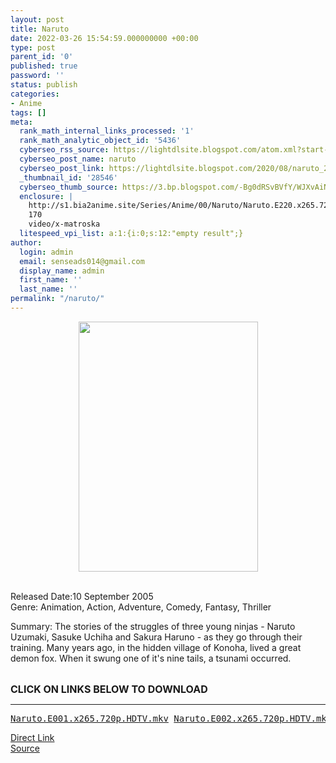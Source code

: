 ```yaml
---
layout: post
title: Naruto
date: 2022-03-26 15:54:59.000000000 +00:00
type: post
parent_id: '0'
published: true
password: ''
status: publish
categories:
- Anime
tags: []
meta:
  rank_math_internal_links_processed: '1'
  rank_math_analytic_object_id: '5436'
  cyberseo_rss_source: https://lightdlsite.blogspot.com/atom.xml?start-index=1
  cyberseo_post_name: naruto
  cyberseo_post_link: https://lightdlsite.blogspot.com/2020/08/naruto_27.html
  _thumbnail_id: '28546'
  cyberseo_thumb_source: https://3.bp.blogspot.com/-Bg0dRSvBVfY/WJXvAiNbKII/AAAAAAAAAY0/oF1v1OaaMNULA5AHF5r_3RH5kU_zvvYHwCLcB/s400/naruto--complete-series.62355.jpg
  enclosure: |
    http://s1.bia2anime.site/Series/Anime/00/Naruto/Naruto.E220.x265.720p.HDTV.bitdownload.ir.mkv
    170
    video/x-matroska
  litespeed_vpi_list: a:1:{i:0;s:12:"empty result";}
author:
  login: admin
  email: senseads014@gmail.com
  display_name: admin
  first_name: ''
  last_name: ''
permalink: "/naruto/"
---
```

<div class="separator" style="clear: both; text-align: center;">
<a href="https://3.bp.blogspot.com/-Bg0dRSvBVfY/WJXvAiNbKII/AAAAAAAAAY0/oF1v1OaaMNULA5AHF5r_3RH5kU_zvvYHwCLcB/s1600/naruto--complete-series.62355.jpg" style="margin-left: 1em; margin-right: 1em;"><img border="0" height="400" src="{{ site.baseurl }}/assets/2022/03/naruto--complete-series.62355.jpg" width="287" /></a></div>
<p>
<br />
Released Date:10 September 2005<br />
Genre: Animation, Action, Adventure, Comedy, Fantasy, Thriller</p>
<p>Summary: The stories of the struggles of three young ninjas - Naruto Uzumaki, Sasuke Uchiha and Sakura Haruno - as they go through their training. Many years ago, in the hidden village of Konoha, lived a great demon fox. When it swung one of it's nine tails, a tsunami occurred.&nbsp;</p>
<p>&nbsp;<br />
<span style="font-size: 16px;"><b>CLICK ON LINKS BELOW TO DOWNLOAD </b></span></p>
<hr />
<pre><a href="http://s1.bia2anime.site/Series/Anime/00/Naruto/Naruto.E001.x265.720p.HDTV.bitdownload.ir.mkv">Naruto.E001.x265.720p.HDTV.mkv</a> <a href="http://s1.bia2anime.site/Series/Anime/00/Naruto/Naruto.E002.x265.720p.HDTV.bitdownload.ir.mkv">Naruto.E002.x265.720p.HDTV.mkv</a> <a href="http://s1.bia2anime.site/Series/Anime/00/Naruto/Naruto.E003.x265.720p.HDTV.bitdownload.ir.mkv">Naruto.E003.x265.720p.HDTV.mkv</a> <a href="http://s1.bia2anime.site/Series/Anime/00/Naruto/Naruto.E004.x265.720p.HDTV.bitdownload.ir.mkv">Naruto.E004.x265.720p.HDTV.mkv</a> <a href="http://s1.bia2anime.site/Series/Anime/00/Naruto/Naruto.E005.x265.720p.HDTV.bitdownload.ir.mkv">Naruto.E005.x265.720p.HDTV.mkv</a> <a href="http://s1.bia2anime.site/Series/Anime/00/Naruto/Naruto.E006.x265.720p.HDTV.bitdownload.ir.mkv">Naruto.E006.x265.720p.HDTV.mkv</a> <a href="http://s1.bia2anime.site/Series/Anime/00/Naruto/Naruto.E007.x265.720p.HDTV.bitdownload.ir.mkv">Naruto.E007.x265.720p.HDTV.mkv</a> <a href="http://s1.bia2anime.site/Series/Anime/00/Naruto/Naruto.E008.x265.720p.HDTV.bitdownload.ir.mkv">Naruto.E008.x265.720p.HDTV.mkv</a> <a href="http://s1.bia2anime.site/Series/Anime/00/Naruto/Naruto.E009.x265.720p.HDTV.bitdownload.ir.mkv">Naruto.E009.x265.720p.HDTV.mkv</a> <a href="http://s1.bia2anime.site/Series/Anime/00/Naruto/Naruto.E010.x265.720p.HDTV.bitdownload.ir.mkv">Naruto.E010.x265.720p.HDTV.mkv</a> <a href="http://s1.bia2anime.site/Series/Anime/00/Naruto/Naruto.E011.x265.720p.HDTV.bitdownload.ir.mkv">Naruto.E011.x265.720p.HDTV.mkv</a> <a href="http://s1.bia2anime.site/Series/Anime/00/Naruto/Naruto.E012.x265.720p.HDTV.bitdownload.ir.mkv">Naruto.E012.x265.720p.HDTV.mkv</a> <a href="http://s1.bia2anime.site/Series/Anime/00/Naruto/Naruto.E013.x265.720p.HDTV.bitdownload.ir.mkv">Naruto.E013.x265.720p.HDTV.mkv</a> <a href="http://s1.bia2anime.site/Series/Anime/00/Naruto/Naruto.E014.x265.720p.HDTV.bitdownload.ir.mkv">Naruto.E014.x265.720p.HDTV.mkv</a> <a href="http://s1.bia2anime.site/Series/Anime/00/Naruto/Naruto.E015.x265.720p.HDTV.bitdownload.ir.mkv">Naruto.E015.x265.720p.HDTV.mkv</a> <a href="http://s1.bia2anime.site/Series/Anime/00/Naruto/Naruto.E016.x265.720p.HDTV.bitdownload.ir.mkv">Naruto.E016.x265.720p.HDTV.mkv</a> <a href="http://s1.bia2anime.site/Series/Anime/00/Naruto/Naruto.E017.x265.720p.HDTV.bitdownload.ir.mkv">Naruto.E017.x265.720p.HDTV.mkv</a> <a href="http://s1.bia2anime.site/Series/Anime/00/Naruto/Naruto.E018.x265.720p.HDTV.bitdownload.ir.mkv">Naruto.E018.x265.720p.HDTV.mkv</a> <a href="http://s1.bia2anime.site/Series/Anime/00/Naruto/Naruto.E019.x265.720p.HDTV.bitdownload.ir.mkv">Naruto.E019.x265.720p.HDTV.mkv</a> <a href="http://s1.bia2anime.site/Series/Anime/00/Naruto/Naruto.E020.x265.720p.HDTV.bitdownload.ir.mkv">Naruto.E020.x265.720p.HDTV.mkv</a> <a href="http://s1.bia2anime.site/Series/Anime/00/Naruto/Naruto.E021.x265.720p.HDTV.bitdownload.ir.mkv">Naruto.E021.x265.720p.HDTV.mkv</a> <a href="http://s1.bia2anime.site/Series/Anime/00/Naruto/Naruto.E022.x265.720p.HDTV.bitdownload.ir.mkv">Naruto.E022.x265.720p.HDTV.mkv</a> <a href="http://s1.bia2anime.site/Series/Anime/00/Naruto/Naruto.E023.x265.720p.HDTV.bitdownload.ir.mkv">Naruto.E023.x265.720p.HDTV.mkv</a> <a href="http://s1.bia2anime.site/Series/Anime/00/Naruto/Naruto.E024.x265.720p.HDTV.bitdownload.ir.mkv">Naruto.E024.x265.720p.HDTV.mkv</a> <a href="http://s1.bia2anime.site/Series/Anime/00/Naruto/Naruto.E025.x265.720p.HDTV.bitdownload.ir.mkv">Naruto.E025.x265.720p.HDTV.mkv</a> <a href="http://s1.bia2anime.site/Series/Anime/00/Naruto/Naruto.E026.x265.720p.HDTV.bitdownload.ir.mkv">Naruto.E026.x265.720p.HDTV.mkv</a> <a href="http://s1.bia2anime.site/Series/Anime/00/Naruto/Naruto.E027.x265.720p.HDTV.bitdownload.ir.mkv">Naruto.E027.x265.720p.HDTV.mkv</a> <a href="http://s1.bia2anime.site/Series/Anime/00/Naruto/Naruto.E028.x265.720p.HDTV.bitdownload.ir.mkv">Naruto.E028.x265.720p.HDTV.mkv</a> <a href="http://s1.bia2anime.site/Series/Anime/00/Naruto/Naruto.E029.x265.720p.HDTV.bitdownload.ir.mkv">Naruto.E029.x265.720p.HDTV.mkv</a> <a href="http://s1.bia2anime.site/Series/Anime/00/Naruto/Naruto.E030.x265.720p.HDTV.bitdownload.ir.mkv">Naruto.E030.x265.720p.HDTV.mkv</a> <a href="http://s1.bia2anime.site/Series/Anime/00/Naruto/Naruto.E031.x265.720p.HDTV.bitdownload.ir.mkv">Naruto.E031.x265.720p.HDTV.mkv</a> <a href="http://s1.bia2anime.site/Series/Anime/00/Naruto/Naruto.E032.x265.720p.HDTV.bitdownload.ir.mkv">Naruto.E032.x265.720p.HDTV.mkv</a> <a href="http://s1.bia2anime.site/Series/Anime/00/Naruto/Naruto.E033.x265.720p.HDTV.bitdownload.ir.mkv">Naruto.E033.x265.720p.HDTV.mkv</a> <a href="http://s1.bia2anime.site/Series/Anime/00/Naruto/Naruto.E034.x265.720p.HDTV.bitdownload.ir.mkv">Naruto.E034.x265.720p.HDTV.mkv</a> <a href="http://s1.bia2anime.site/Series/Anime/00/Naruto/Naruto.E035.x265.720p.HDTV.bitdownload.ir.mkv">Naruto.E035.x265.720p.HDTV.mkv</a> <a href="http://s1.bia2anime.site/Series/Anime/00/Naruto/Naruto.E036.x265.720p.HDTV.bitdownload.ir.mkv">Naruto.E036.x265.720p.HDTV.mkv</a> <a href="http://s1.bia2anime.site/Series/Anime/00/Naruto/Naruto.E037.x265.720p.HDTV.bitdownload.ir.mkv">Naruto.E037.x265.720p.HDTV.mkv</a> <a href="http://s1.bia2anime.site/Series/Anime/00/Naruto/Naruto.E038.x265.720p.HDTV.bitdownload.ir.mkv">Naruto.E038.x265.720p.HDTV.mkv</a> <a href="http://s1.bia2anime.site/Series/Anime/00/Naruto/Naruto.E039.x265.720p.HDTV.bitdownload.ir.mkv">Naruto.E039.x265.720p.HDTV.mkv</a> <a href="http://s1.bia2anime.site/Series/Anime/00/Naruto/Naruto.E040.x265.720p.HDTV.bitdownload.ir.mkv">Naruto.E040.x265.720p.HDTV.mkv</a> <a href="http://s1.bia2anime.site/Series/Anime/00/Naruto/Naruto.E041.x265.720p.HDTV.bitdownload.ir.mkv">Naruto.E041.x265.720p.HDTV.mkv</a> <a href="http://s1.bia2anime.site/Series/Anime/00/Naruto/Naruto.E042.x265.720p.HDTV.bitdownload.ir.mkv">Naruto.E042.x265.720p.HDTV.mkv</a> <a href="http://s1.bia2anime.site/Series/Anime/00/Naruto/Naruto.E043.x265.720p.HDTV.bitdownload.ir.mkv">Naruto.E043.x265.720p.HDTV.mkv</a> <a href="http://s1.bia2anime.site/Series/Anime/00/Naruto/Naruto.E044.x265.720p.HDTV.bitdownload.ir.mkv">Naruto.E044.x265.720p.HDTV.mkv</a> <a href="http://s1.bia2anime.site/Series/Anime/00/Naruto/Naruto.E045.x265.720p.HDTV.bitdownload.ir.mkv">Naruto.E045.x265.720p.HDTV.mkv</a> <a href="http://s1.bia2anime.site/Series/Anime/00/Naruto/Naruto.E046.x265.720p.HDTV.bitdownload.ir.mkv">Naruto.E046.x265.720p.HDTV.mkv</a> <a href="http://s1.bia2anime.site/Series/Anime/00/Naruto/Naruto.E047.x265.720p.HDTV.bitdownload.ir.mkv">Naruto.E047.x265.720p.HDTV.mkv</a> <a href="http://s1.bia2anime.site/Series/Anime/00/Naruto/Naruto.E048.x265.720p.HDTV.bitdownload.ir.mkv">Naruto.E048.x265.720p.HDTV.mkv</a> <a href="http://s1.bia2anime.site/Series/Anime/00/Naruto/Naruto.E049.x265.720p.HDTV.bitdownload.ir.mkv">Naruto.E049.x265.720p.HDTV.mkv</a> <a href="http://s1.bia2anime.site/Series/Anime/00/Naruto/Naruto.E050.x265.720p.HDTV.bitdownload.ir.mkv">Naruto.E050.x265.720p.HDTV.mkv</a> <a href="http://s1.bia2anime.site/Series/Anime/00/Naruto/Naruto.E051.x265.720p.HDTV.bitdownload.ir.mkv">Naruto.E051.x265.720p.HDTV.mkv</a> <a href="http://s1.bia2anime.site/Series/Anime/00/Naruto/Naruto.E052.x265.720p.HDTV.bitdownload.ir.mkv">Naruto.E052.x265.720p.HDTV.mkv</a> <a href="http://s1.bia2anime.site/Series/Anime/00/Naruto/Naruto.E053.x265.720p.HDTV.bitdownload.ir.mkv">Naruto.E053.x265.720p.HDTV.mkv</a> <a href="http://s1.bia2anime.site/Series/Anime/00/Naruto/Naruto.E054.x265.720p.HDTV.bitdownload.ir.mkv">Naruto.E054.x265.720p.HDTV.mkv</a> <a href="http://s1.bia2anime.site/Series/Anime/00/Naruto/Naruto.E055.x265.720p.HDTV.bitdownload.ir.mkv">Naruto.E055.x265.720p.HDTV.mkv</a> <a href="http://s1.bia2anime.site/Series/Anime/00/Naruto/Naruto.E056.x265.720p.HDTV.bitdownload.ir.mkv">Naruto.E056.x265.720p.HDTV.mkv</a> <a href="http://s1.bia2anime.site/Series/Anime/00/Naruto/Naruto.E057.x265.720p.HDTV.bitdownload.ir.mkv">Naruto.E057.x265.720p.HDTV.mkv</a> <a href="http://s1.bia2anime.site/Series/Anime/00/Naruto/Naruto.E058.x265.720p.HDTV.bitdownload.ir.mkv">Naruto.E058.x265.720p.HDTV.mkv</a> <a href="http://s1.bia2anime.site/Series/Anime/00/Naruto/Naruto.E059.x265.720p.HDTV.bitdownload.ir.mkv">Naruto.E059.x265.720p.HDTV.mkv</a> <a href="http://s1.bia2anime.site/Series/Anime/00/Naruto/Naruto.E060.x265.720p.HDTV.bitdownload.ir.mkv">Naruto.E060.x265.720p.HDTV.mkv</a> <a href="http://s1.bia2anime.site/Series/Anime/00/Naruto/Naruto.E061.x265.720p.HDTV.bitdownload.ir.mkv">Naruto.E061.x265.720p.HDTV.mkv</a> <a href="http://s1.bia2anime.site/Series/Anime/00/Naruto/Naruto.E062.x265.720p.HDTV.bitdownload.ir.mkv">Naruto.E062.x265.720p.HDTV.mkv</a> <a href="http://s1.bia2anime.site/Series/Anime/00/Naruto/Naruto.E063.x265.720p.HDTV.bitdownload.ir.mkv">Naruto.E063.x265.720p.HDTV.mkv</a> <a href="http://s1.bia2anime.site/Series/Anime/00/Naruto/Naruto.E064.x265.720p.HDTV.bitdownload.ir.mkv">Naruto.E064.x265.720p.HDTV.mkv</a> <a href="http://s1.bia2anime.site/Series/Anime/00/Naruto/Naruto.E065.x265.720p.HDTV.bitdownload.ir.mkv">Naruto.E065.x265.720p.HDTV.mkv</a> <a href="http://s1.bia2anime.site/Series/Anime/00/Naruto/Naruto.E066.x265.720p.HDTV.bitdownload.ir.mkv">Naruto.E066.x265.720p.HDTV.mkv</a> <a href="http://s1.bia2anime.site/Series/Anime/00/Naruto/Naruto.E067.x265.720p.HDTV.bitdownload.ir.mkv">Naruto.E067.x265.720p.HDTV.mkv</a> <a href="http://s1.bia2anime.site/Series/Anime/00/Naruto/Naruto.E068.x265.720p.HDTV.bitdownload.ir.mkv">Naruto.E068.x265.720p.HDTV.mkv</a> <a href="http://s1.bia2anime.site/Series/Anime/00/Naruto/Naruto.E069.x265.720p.HDTV.bitdownload.ir.mkv">Naruto.E069.x265.720p.HDTV.mkv</a> <a href="http://s1.bia2anime.site/Series/Anime/00/Naruto/Naruto.E070.x265.720p.HDTV.bitdownload.ir.mkv">Naruto.E070.x265.720p.HDTV.mkv</a> <a href="http://s1.bia2anime.site/Series/Anime/00/Naruto/Naruto.E071.x265.720p.HDTV.bitdownload.ir.mkv">Naruto.E071.x265.720p.HDTV.mkv</a> <a href="http://s1.bia2anime.site/Series/Anime/00/Naruto/Naruto.E072.x265.720p.HDTV.bitdownload.ir.mkv">Naruto.E072.x265.720p.HDTV.mkv</a> <a href="http://s1.bia2anime.site/Series/Anime/00/Naruto/Naruto.E073.x265.720p.HDTV.bitdownload.ir.mkv">Naruto.E073.x265.720p.HDTV.mkv</a> <a href="http://s1.bia2anime.site/Series/Anime/00/Naruto/Naruto.E074.x265.720p.HDTV.bitdownload.ir.mkv">Naruto.E074.x265.720p.HDTV.mkv</a> <a href="http://s1.bia2anime.site/Series/Anime/00/Naruto/Naruto.E075.x265.720p.HDTV.bitdownload.ir.mkv">Naruto.E075.x265.720p.HDTV.mkv</a> <a href="http://s1.bia2anime.site/Series/Anime/00/Naruto/Naruto.E076.x265.720p.HDTV.bitdownload.ir.mkv">Naruto.E076.x265.720p.HDTV.mkv</a> <a href="http://s1.bia2anime.site/Series/Anime/00/Naruto/Naruto.E077.x265.720p.HDTV.bitdownload.ir.mkv">Naruto.E077.x265.720p.HDTV.mkv</a> <a href="http://s1.bia2anime.site/Series/Anime/00/Naruto/Naruto.E078.x265.720p.HDTV.bitdownload.ir.mkv">Naruto.E078.x265.720p.HDTV.mkv</a> <a href="http://s1.bia2anime.site/Series/Anime/00/Naruto/Naruto.E079.x265.720p.HDTV.bitdownload.ir.mkv">Naruto.E079.x265.720p.HDTV.mkv</a> <a href="http://s1.bia2anime.site/Series/Anime/00/Naruto/Naruto.E080.x265.720p.HDTV.bitdownload.ir.mkv">Naruto.E080.x265.720p.HDTV.mkv</a> <a href="http://s1.bia2anime.site/Series/Anime/00/Naruto/Naruto.E081.x265.720p.HDTV.bitdownload.ir.mkv">Naruto.E081.x265.720p.HDTV.mkv</a> <a href="http://s1.bia2anime.site/Series/Anime/00/Naruto/Naruto.E082.x265.720p.HDTV.bitdownload.ir.mkv">Naruto.E082.x265.720p.HDTV.mkv</a> <a href="http://s1.bia2anime.site/Series/Anime/00/Naruto/Naruto.E083.x265.720p.HDTV.bitdownload.ir.mkv">Naruto.E083.x265.720p.HDTV.mkv</a> <a href="http://s1.bia2anime.site/Series/Anime/00/Naruto/Naruto.E084.x265.720p.HDTV.bitdownload.ir.mkv">Naruto.E084.x265.720p.HDTV.mkv</a> <a href="http://s1.bia2anime.site/Series/Anime/00/Naruto/Naruto.E085.x265.720p.HDTV.bitdownload.ir.mkv">Naruto.E085.x265.720p.HDTV.mkv</a> <a href="http://s1.bia2anime.site/Series/Anime/00/Naruto/Naruto.E086.x265.720p.HDTV.bitdownload.ir.mkv">Naruto.E086.x265.720p.HDTV.mkv</a> <a href="http://s1.bia2anime.site/Series/Anime/00/Naruto/Naruto.E087.x265.720p.HDTV.bitdownload.ir.mkv">Naruto.E087.x265.720p.HDTV.mkv</a> <a href="http://s1.bia2anime.site/Series/Anime/00/Naruto/Naruto.E088.x265.720p.HDTV.bitdownload.ir.mkv">Naruto.E088.x265.720p.HDTV.mkv</a> <a href="http://s1.bia2anime.site/Series/Anime/00/Naruto/Naruto.E089.x265.720p.HDTV.bitdownload.ir.mkv">Naruto.E089.x265.720p.HDTV.mkv</a> <a href="http://s1.bia2anime.site/Series/Anime/00/Naruto/Naruto.E090.x265.720p.HDTV.bitdownload.ir.mkv">Naruto.E090.x265.720p.HDTV.mkv</a> <a href="http://s1.bia2anime.site/Series/Anime/00/Naruto/Naruto.E091.x265.720p.HDTV.bitdownload.ir.mkv">Naruto.E091.x265.720p.HDTV.mkv</a> <a href="http://s1.bia2anime.site/Series/Anime/00/Naruto/Naruto.E092.x265.720p.HDTV.bitdownload.ir.mkv">Naruto.E092.x265.720p.HDTV.mkv</a> <a href="http://s1.bia2anime.site/Series/Anime/00/Naruto/Naruto.E093.x265.720p.HDTV.bitdownload.ir.mkv">Naruto.E093.x265.720p.HDTV.mkv</a> <a href="http://s1.bia2anime.site/Series/Anime/00/Naruto/Naruto.E094.x265.720p.HDTV.bitdownload.ir.mkv">Naruto.E094.x265.720p.HDTV.mkv</a> <a href="http://s1.bia2anime.site/Series/Anime/00/Naruto/Naruto.E095.x265.720p.HDTV.bitdownload.ir.mkv">Naruto.E095.x265.720p.HDTV.mkv</a> <a href="http://s1.bia2anime.site/Series/Anime/00/Naruto/Naruto.E096.x265.720p.HDTV.bitdownload.ir.mkv">Naruto.E096.x265.720p.HDTV.mkv</a> <a href="http://s1.bia2anime.site/Series/Anime/00/Naruto/Naruto.E097.x265.720p.HDTV.bitdownload.ir.mkv">Naruto.E097.x265.720p.HDTV.mkv</a> <a href="http://s1.bia2anime.site/Series/Anime/00/Naruto/Naruto.E098.x265.720p.HDTV.bitdownload.ir.mkv">Naruto.E098.x265.720p.HDTV.mkv</a> <a href="http://s1.bia2anime.site/Series/Anime/00/Naruto/Naruto.E099.x265.720p.HDTV.bitdownload.ir.mkv">Naruto.E099.x265.720p.HDTV.mkv</a> <a href="http://s1.bia2anime.site/Series/Anime/00/Naruto/Naruto.E100.x265.720p.HDTV.bitdownload.ir.mkv">Naruto.E100.x265.720p.HDTV.mkv</a> <a href="http://s1.bia2anime.site/Series/Anime/00/Naruto/Naruto.E101.x265.720p.HDTV.bitdownload.ir.mkv">Naruto.E101.x265.720p.HDTV.mkv</a> <a href="http://s1.bia2anime.site/Series/Anime/00/Naruto/Naruto.E102.x265.720p.HDTV.bitdownload.ir.mkv">Naruto.E102.x265.720p.HDTV.mkv</a> <a href="http://s1.bia2anime.site/Series/Anime/00/Naruto/Naruto.E103.x265.720p.HDTV.bitdownload.ir.mkv">Naruto.E103.x265.720p.HDTV.mkv</a> <a href="http://s1.bia2anime.site/Series/Anime/00/Naruto/Naruto.E104.x265.720p.HDTV.bitdownload.ir.mkv">Naruto.E104.x265.720p.HDTV.mkv</a> <a href="http://s1.bia2anime.site/Series/Anime/00/Naruto/Naruto.E105.x265.720p.HDTV.bitdownload.ir.mkv">Naruto.E105.x265.720p.HDTV.mkv</a> <a href="http://s1.bia2anime.site/Series/Anime/00/Naruto/Naruto.E106.x265.720p.HDTV.bitdownload.ir.mkv">Naruto.E106.x265.720p.HDTV.mkv</a> <a href="http://s1.bia2anime.site/Series/Anime/00/Naruto/Naruto.E107.x265.720p.HDTV.bitdownload.ir.mkv">Naruto.E107.x265.720p.HDTV.mkv</a> <a href="http://s1.bia2anime.site/Series/Anime/00/Naruto/Naruto.E108.x265.720p.HDTV.bitdownload.ir.mkv">Naruto.E108.x265.720p.HDTV.mkv</a> <a href="http://s1.bia2anime.site/Series/Anime/00/Naruto/Naruto.E109.x265.720p.HDTV.bitdownload.ir.mkv">Naruto.E109.x265.720p.HDTV.mkv</a> <a href="http://s1.bia2anime.site/Series/Anime/00/Naruto/Naruto.E110.x265.720p.HDTV.bitdownload.ir.mkv">Naruto.E110.x265.720p.HDTV.mkv</a> <a href="http://s1.bia2anime.site/Series/Anime/00/Naruto/Naruto.E111.x265.720p.HDTV.bitdownload.ir.mkv">Naruto.E111.x265.720p.HDTV.mkv</a> <a href="http://s1.bia2anime.site/Series/Anime/00/Naruto/Naruto.E112.x265.720p.HDTV.bitdownload.ir.mkv">Naruto.E112.x265.720p.HDTV.mkv</a> <a href="http://s1.bia2anime.site/Series/Anime/00/Naruto/Naruto.E113.x265.720p.HDTV.bitdownload.ir.mkv">Naruto.E113.x265.720p.HDTV.mkv</a> <a href="http://s1.bia2anime.site/Series/Anime/00/Naruto/Naruto.E114.x265.720p.HDTV.bitdownload.ir.mkv">Naruto.E114.x265.720p.HDTV.mkv</a> <a href="http://s1.bia2anime.site/Series/Anime/00/Naruto/Naruto.E115.x265.720p.HDTV.bitdownload.ir.mkv">Naruto.E115.x265.720p.HDTV.mkv</a> <a href="http://s1.bia2anime.site/Series/Anime/00/Naruto/Naruto.E116.x265.720p.HDTV.bitdownload.ir.mkv">Naruto.E116.x265.720p.HDTV.mkv</a> <a href="http://s1.bia2anime.site/Series/Anime/00/Naruto/Naruto.E117.x265.720p.HDTV.bitdownload.ir.mkv">Naruto.E117.x265.720p.HDTV.mkv</a> <a href="http://s1.bia2anime.site/Series/Anime/00/Naruto/Naruto.E118.x265.720p.HDTV.bitdownload.ir.mkv">Naruto.E118.x265.720p.HDTV.mkv</a> <a href="http://s1.bia2anime.site/Series/Anime/00/Naruto/Naruto.E119.x265.720p.HDTV.bitdownload.ir.mkv">Naruto.E119.x265.720p.HDTV.mkv</a> <a href="http://s1.bia2anime.site/Series/Anime/00/Naruto/Naruto.E120.x265.720p.HDTV.bitdownload.ir.mkv">Naruto.E120.x265.720p.HDTV.mkv</a> <a href="http://s1.bia2anime.site/Series/Anime/00/Naruto/Naruto.E121.x265.720p.HDTV.bitdownload.ir.mkv">Naruto.E121.x265.720p.HDTV.mkv</a> <a href="http://s1.bia2anime.site/Series/Anime/00/Naruto/Naruto.E122.x265.720p.HDTV.bitdownload.ir.mkv">Naruto.E122.x265.720p.HDTV.mkv</a> <a href="http://s1.bia2anime.site/Series/Anime/00/Naruto/Naruto.E123.x265.720p.HDTV.bitdownload.ir.mkv">Naruto.E123.x265.720p.HDTV.mkv</a> <a href="http://s1.bia2anime.site/Series/Anime/00/Naruto/Naruto.E124.x265.720p.HDTV.bitdownload.ir.mkv">Naruto.E124.x265.720p.HDTV.mkv</a> <a href="http://s1.bia2anime.site/Series/Anime/00/Naruto/Naruto.E125.x265.720p.HDTV.bitdownload.ir.mkv">Naruto.E125.x265.720p.HDTV.mkv</a> <a href="http://s1.bia2anime.site/Series/Anime/00/Naruto/Naruto.E126.x265.720p.HDTV.bitdownload.ir.mkv">Naruto.E126.x265.720p.HDTV.mkv</a> <a href="http://s1.bia2anime.site/Series/Anime/00/Naruto/Naruto.E127.x265.720p.HDTV.bitdownload.ir.mkv">Naruto.E127.x265.720p.HDTV.mkv</a> <a href="http://s1.bia2anime.site/Series/Anime/00/Naruto/Naruto.E128.x265.720p.HDTV.bitdownload.ir.mkv">Naruto.E128.x265.720p.HDTV.mkv</a> <a href="http://s1.bia2anime.site/Series/Anime/00/Naruto/Naruto.E129.x265.720p.HDTV.bitdownload.ir.mkv">Naruto.E129.x265.720p.HDTV.mkv</a> <a href="http://s1.bia2anime.site/Series/Anime/00/Naruto/Naruto.E130.x265.720p.HDTV.bitdownload.ir.mkv">Naruto.E130.x265.720p.HDTV.mkv</a> <a href="http://s1.bia2anime.site/Series/Anime/00/Naruto/Naruto.E131.x265.720p.HDTV.bitdownload.ir.mkv">Naruto.E131.x265.720p.HDTV.mkv</a> <a href="http://s1.bia2anime.site/Series/Anime/00/Naruto/Naruto.E132.x265.720p.HDTV.bitdownload.ir.mkv">Naruto.E132.x265.720p.HDTV.mkv</a> <a href="http://s1.bia2anime.site/Series/Anime/00/Naruto/Naruto.E133.x265.720p.HDTV.bitdownload.ir.mkv">Naruto.E133.x265.720p.HDTV.mkv</a> <a href="http://s1.bia2anime.site/Series/Anime/00/Naruto/Naruto.E134.x265.720p.HDTV.bitdownload.ir.mkv">Naruto.E134.x265.720p.HDTV.mkv</a> <a href="http://s1.bia2anime.site/Series/Anime/00/Naruto/Naruto.E135.x265.720p.HDTV.bitdownload.ir.mkv">Naruto.E135.x265.720p.HDTV.mkv</a> <a href="http://s1.bia2anime.site/Series/Anime/00/Naruto/Naruto.E136.x265.720p.HDTV.bitdownload.ir.mkv">Naruto.E136.x265.720p.HDTV.mkv</a> <a href="http://s1.bia2anime.site/Series/Anime/00/Naruto/Naruto.E137.x265.720p.HDTV.bitdownload.ir.mkv">Naruto.E137.x265.720p.HDTV.mkv</a> <a href="http://s1.bia2anime.site/Series/Anime/00/Naruto/Naruto.E138.x265.720p.HDTV.bitdownload.ir.mkv">Naruto.E138.x265.720p.HDTV.mkv</a> <a href="http://s1.bia2anime.site/Series/Anime/00/Naruto/Naruto.E139.x265.720p.HDTV.bitdownload.ir.mkv">Naruto.E139.x265.720p.HDTV.mkv</a> <a href="http://s1.bia2anime.site/Series/Anime/00/Naruto/Naruto.E140.x265.720p.HDTV.bitdownload.ir.mkv">Naruto.E140.x265.720p.HDTV.mkv</a> <a href="http://s1.bia2anime.site/Series/Anime/00/Naruto/Naruto.E141.x265.720p.HDTV.bitdownload.ir.mkv">Naruto.E141.x265.720p.HDTV.mkv</a> <a href="http://s1.bia2anime.site/Series/Anime/00/Naruto/Naruto.E142.x265.720p.HDTV.bitdownload.ir.mkv">Naruto.E142.x265.720p.HDTV.mkv</a> <a href="http://s1.bia2anime.site/Series/Anime/00/Naruto/Naruto.E143.x265.720p.HDTV.bitdownload.ir.mkv">Naruto.E143.x265.720p.HDTV.mkv</a> <a href="http://s1.bia2anime.site/Series/Anime/00/Naruto/Naruto.E144.x265.720p.HDTV.bitdownload.ir.mkv">Naruto.E144.x265.720p.HDTV.mkv</a> <a href="http://s1.bia2anime.site/Series/Anime/00/Naruto/Naruto.E145.x265.720p.HDTV.bitdownload.ir.mkv">Naruto.E145.x265.720p.HDTV.mkv</a> <a href="http://s1.bia2anime.site/Series/Anime/00/Naruto/Naruto.E146.x265.720p.HDTV.bitdownload.ir.mkv">Naruto.E146.x265.720p.HDTV.mkv</a> <a href="http://s1.bia2anime.site/Series/Anime/00/Naruto/Naruto.E147.x265.720p.HDTV.bitdownload.ir.mkv">Naruto.E147.x265.720p.HDTV.mkv</a> <a href="http://s1.bia2anime.site/Series/Anime/00/Naruto/Naruto.E148.x265.720p.HDTV.bitdownload.ir.mkv">Naruto.E148.x265.720p.HDTV.mkv</a> <a href="http://s1.bia2anime.site/Series/Anime/00/Naruto/Naruto.E149.x265.720p.HDTV.bitdownload.ir.mkv">Naruto.E149.x265.720p.HDTV.mkv</a> <a href="http://s1.bia2anime.site/Series/Anime/00/Naruto/Naruto.E150.x265.720p.HDTV.bitdownload.ir.mkv">Naruto.E150.x265.720p.HDTV.mkv</a> <a href="http://s1.bia2anime.site/Series/Anime/00/Naruto/Naruto.E151.x265.720p.HDTV.bitdownload.ir.mkv">Naruto.E151.x265.720p.HDTV.mkv</a> <a href="http://s1.bia2anime.site/Series/Anime/00/Naruto/Naruto.E152.x265.720p.HDTV.bitdownload.ir.mkv">Naruto.E152.x265.720p.HDTV.mkv</a> <a href="http://s1.bia2anime.site/Series/Anime/00/Naruto/Naruto.E153.x265.720p.HDTV.bitdownload.ir.mkv">Naruto.E153.x265.720p.HDTV.mkv</a> <a href="http://s1.bia2anime.site/Series/Anime/00/Naruto/Naruto.E154.x265.720p.HDTV.bitdownload.ir.mkv">Naruto.E154.x265.720p.HDTV.mkv</a> <a href="http://s1.bia2anime.site/Series/Anime/00/Naruto/Naruto.E155.x265.720p.HDTV.bitdownload.ir.mkv">Naruto.E155.x265.720p.HDTV.mkv</a> <a href="http://s1.bia2anime.site/Series/Anime/00/Naruto/Naruto.E156.x265.720p.HDTV.bitdownload.ir.mkv">Naruto.E156.x265.720p.HDTV.mkv</a> <a href="http://s1.bia2anime.site/Series/Anime/00/Naruto/Naruto.E157.x265.720p.HDTV.bitdownload.ir.mkv">Naruto.E157.x265.720p.HDTV.mkv</a> <a href="http://s1.bia2anime.site/Series/Anime/00/Naruto/Naruto.E158.x265.720p.HDTV.bitdownload.ir.mkv">Naruto.E158.x265.720p.HDTV.mkv</a> <a href="http://s1.bia2anime.site/Series/Anime/00/Naruto/Naruto.E159.x265.720p.HDTV.bitdownload.ir.mkv">Naruto.E159.x265.720p.HDTV.mkv</a> <a href="http://s1.bia2anime.site/Series/Anime/00/Naruto/Naruto.E160.x265.720p.HDTV.bitdownload.ir.mkv">Naruto.E160.x265.720p.HDTV.mkv</a> <a href="http://s1.bia2anime.site/Series/Anime/00/Naruto/Naruto.E161.x265.720p.HDTV.bitdownload.ir.mkv">Naruto.E161.x265.720p.HDTV.mkv</a> <a href="http://s1.bia2anime.site/Series/Anime/00/Naruto/Naruto.E162.x265.720p.HDTV.bitdownload.ir.mkv">Naruto.E162.x265.720p.HDTV.mkv</a> <a href="http://s1.bia2anime.site/Series/Anime/00/Naruto/Naruto.E163.x265.720p.HDTV.bitdownload.ir.mkv">Naruto.E163.x265.720p.HDTV.mkv</a> <a href="http://s1.bia2anime.site/Series/Anime/00/Naruto/Naruto.E164.x265.720p.HDTV.bitdownload.ir.mkv">Naruto.E164.x265.720p.HDTV.mkv</a> <a href="http://s1.bia2anime.site/Series/Anime/00/Naruto/Naruto.E165.x265.720p.HDTV.bitdownload.ir.mkv">Naruto.E165.x265.720p.HDTV.mkv</a> <a href="http://s1.bia2anime.site/Series/Anime/00/Naruto/Naruto.E166.x265.720p.HDTV.bitdownload.ir.mkv">Naruto.E166.x265.720p.HDTV.mkv</a> <a href="http://s1.bia2anime.site/Series/Anime/00/Naruto/Naruto.E167.x265.720p.HDTV.bitdownload.ir.mkv">Naruto.E167.x265.720p.HDTV.mkv</a> <a href="http://s1.bia2anime.site/Series/Anime/00/Naruto/Naruto.E168.x265.720p.HDTV.bitdownload.ir.mkv">Naruto.E168.x265.720p.HDTV.mkv</a> <a href="http://s1.bia2anime.site/Series/Anime/00/Naruto/Naruto.E169.x265.720p.HDTV.bitdownload.ir.mkv">Naruto.E169.x265.720p.HDTV.mkv</a> <a href="http://s1.bia2anime.site/Series/Anime/00/Naruto/Naruto.E170.x265.720p.HDTV.bitdownload.ir.mkv">Naruto.E170.x265.720p.HDTV.mkv</a> <a href="http://s1.bia2anime.site/Series/Anime/00/Naruto/Naruto.E171.x265.720p.HDTV.bitdownload.ir.mkv">Naruto.E171.x265.720p.HDTV.mkv</a> <a href="http://s1.bia2anime.site/Series/Anime/00/Naruto/Naruto.E172.x265.720p.HDTV.bitdownload.ir.mkv">Naruto.E172.x265.720p.HDTV.mkv</a> <a href="http://s1.bia2anime.site/Series/Anime/00/Naruto/Naruto.E173.x265.720p.HDTV.bitdownload.ir.mkv">Naruto.E173.x265.720p.HDTV.mkv</a> <a href="http://s1.bia2anime.site/Series/Anime/00/Naruto/Naruto.E174.x265.720p.HDTV.bitdownload.ir.mkv">Naruto.E174.x265.720p.HDTV.mkv</a> <a href="http://s1.bia2anime.site/Series/Anime/00/Naruto/Naruto.E175.x265.720p.HDTV.bitdownload.ir.mkv">Naruto.E175.x265.720p.HDTV.mkv</a> <a href="http://s1.bia2anime.site/Series/Anime/00/Naruto/Naruto.E176.x265.720p.HDTV.bitdownload.ir.mkv">Naruto.E176.x265.720p.HDTV.mkv</a> <a href="http://s1.bia2anime.site/Series/Anime/00/Naruto/Naruto.E177.x265.720p.HDTV.bitdownload.ir.mkv">Naruto.E177.x265.720p.HDTV.mkv</a> <a href="http://s1.bia2anime.site/Series/Anime/00/Naruto/Naruto.E178.x265.720p.HDTV.bitdownload.ir.mkv">Naruto.E178.x265.720p.HDTV.mkv</a> <a href="http://s1.bia2anime.site/Series/Anime/00/Naruto/Naruto.E179.x265.720p.HDTV.bitdownload.ir.mkv">Naruto.E179.x265.720p.HDTV.mkv</a> <a href="http://s1.bia2anime.site/Series/Anime/00/Naruto/Naruto.E180.x265.720p.HDTV.bitdownload.ir.mkv">Naruto.E180.x265.720p.HDTV.mkv</a> <a href="http://s1.bia2anime.site/Series/Anime/00/Naruto/Naruto.E181.x265.720p.HDTV.bitdownload.ir.mkv">Naruto.E181.x265.720p.HDTV.mkv</a> <a href="http://s1.bia2anime.site/Series/Anime/00/Naruto/Naruto.E182.x265.720p.HDTV.bitdownload.ir.mkv">Naruto.E182.x265.720p.HDTV.mkv</a> <a href="http://s1.bia2anime.site/Series/Anime/00/Naruto/Naruto.E183.x265.720p.HDTV.bitdownload.ir.mkv">Naruto.E183.x265.720p.HDTV.mkv</a> <a href="http://s1.bia2anime.site/Series/Anime/00/Naruto/Naruto.E184.x265.720p.HDTV.bitdownload.ir.mkv">Naruto.E184.x265.720p.HDTV.mkv</a> <a href="http://s1.bia2anime.site/Series/Anime/00/Naruto/Naruto.E185.x265.720p.HDTV.bitdownload.ir.mkv">Naruto.E185.x265.720p.HDTV.mkv</a> <a href="http://s1.bia2anime.site/Series/Anime/00/Naruto/Naruto.E186.x265.720p.HDTV.bitdownload.ir.mkv">Naruto.E186.x265.720p.HDTV.mkv</a> <a href="http://s1.bia2anime.site/Series/Anime/00/Naruto/Naruto.E187.x265.720p.HDTV.bitdownload.ir.mkv">Naruto.E187.x265.720p.HDTV.mkv</a> <a href="http://s1.bia2anime.site/Series/Anime/00/Naruto/Naruto.E188.x265.720p.HDTV.bitdownload.ir.mkv">Naruto.E188.x265.720p.HDTV.mkv</a> <a href="http://s1.bia2anime.site/Series/Anime/00/Naruto/Naruto.E189.x265.720p.HDTV.bitdownload.ir.mkv">Naruto.E189.x265.720p.HDTV.mkv</a> <a href="http://s1.bia2anime.site/Series/Anime/00/Naruto/Naruto.E190.x265.720p.HDTV.bitdownload.ir.mkv">Naruto.E190.x265.720p.HDTV.mkv</a> <a href="http://s1.bia2anime.site/Series/Anime/00/Naruto/Naruto.E191.x265.720p.HDTV.bitdownload.ir.mkv">Naruto.E191.x265.720p.HDTV.mkv</a> <a href="http://s1.bia2anime.site/Series/Anime/00/Naruto/Naruto.E192.x265.720p.HDTV.bitdownload.ir.mkv">Naruto.E192.x265.720p.HDTV.mkv</a> <a href="http://s1.bia2anime.site/Series/Anime/00/Naruto/Naruto.E193.x265.720p.HDTV.bitdownload.ir.mkv">Naruto.E193.x265.720p.HDTV.mkv</a> <a href="http://s1.bia2anime.site/Series/Anime/00/Naruto/Naruto.E194.x265.720p.HDTV.bitdownload.ir.mkv">Naruto.E194.x265.720p.HDTV.mkv</a> <a href="http://s1.bia2anime.site/Series/Anime/00/Naruto/Naruto.E195.x265.720p.HDTV.bitdownload.ir.mkv">Naruto.E195.x265.720p.HDTV.mkv</a> <a href="http://s1.bia2anime.site/Series/Anime/00/Naruto/Naruto.E196.x265.720p.HDTV.bitdownload.ir.mkv">Naruto.E196.x265.720p.HDTV.mkv</a> <a href="http://s1.bia2anime.site/Series/Anime/00/Naruto/Naruto.E197.x265.720p.HDTV.bitdownload.ir.mkv">Naruto.E197.x265.720p.HDTV.mkv</a> <a href="http://s1.bia2anime.site/Series/Anime/00/Naruto/Naruto.E198.x265.720p.HDTV.bitdownload.ir.mkv">Naruto.E198.x265.720p.HDTV.mkv</a> <a href="http://s1.bia2anime.site/Series/Anime/00/Naruto/Naruto.E199.x265.720p.HDTV.bitdownload.ir.mkv">Naruto.E199.x265.720p.HDTV.mkv</a> <a href="http://s1.bia2anime.site/Series/Anime/00/Naruto/Naruto.E200.x265.720p.HDTV.bitdownload.ir.mkv">Naruto.E200.x265.720p.HDTV.mkv</a> <a href="http://s1.bia2anime.site/Series/Anime/00/Naruto/Naruto.E201.x265.720p.HDTV.bitdownload.ir.mkv">Naruto.E201.x265.720p.HDTV.mkv</a> <a href="http://s1.bia2anime.site/Series/Anime/00/Naruto/Naruto.E202.x265.720p.HDTV.bitdownload.ir.mkv">Naruto.E202.x265.720p.HDTV.mkv</a> <a href="http://s1.bia2anime.site/Series/Anime/00/Naruto/Naruto.E203.x265.720p.HDTV.bitdownload.ir.mkv">Naruto.E203.x265.720p.HDTV.mkv</a> <a href="http://s1.bia2anime.site/Series/Anime/00/Naruto/Naruto.E204.x265.720p.HDTV.bitdownload.ir.mkv">Naruto.E204.x265.720p.HDTV.mkv</a> <a href="http://s1.bia2anime.site/Series/Anime/00/Naruto/Naruto.E205.x265.720p.HDTV.bitdownload.ir.mkv">Naruto.E205.x265.720p.HDTV.mkv</a> <a href="http://s1.bia2anime.site/Series/Anime/00/Naruto/Naruto.E206.x265.720p.HDTV.bitdownload.ir.mkv">Naruto.E206.x265.720p.HDTV.mkv</a> <a href="http://s1.bia2anime.site/Series/Anime/00/Naruto/Naruto.E207.x265.720p.HDTV.bitdownload.ir.mkv">Naruto.E207.x265.720p.HDTV.mkv</a> <a href="http://s1.bia2anime.site/Series/Anime/00/Naruto/Naruto.E208.x265.720p.HDTV.bitdownload.ir.mkv">Naruto.E208.x265.720p.HDTV.mkv</a> <a href="http://s1.bia2anime.site/Series/Anime/00/Naruto/Naruto.E209.x265.720p.HDTV.bitdownload.ir.mkv">Naruto.E209.x265.720p.HDTV.mkv</a> <a href="http://s1.bia2anime.site/Series/Anime/00/Naruto/Naruto.E210.x265.720p.HDTV.bitdownload.ir.mkv">Naruto.E210.x265.720p.HDTV.mkv</a> <a href="http://s1.bia2anime.site/Series/Anime/00/Naruto/Naruto.E211.x265.720p.HDTV.bitdownload.ir.mkv">Naruto.E211.x265.720p.HDTV.mkv</a> <a href="http://s1.bia2anime.site/Series/Anime/00/Naruto/Naruto.E212.x265.720p.HDTV.bitdownload.ir.mkv">Naruto.E212.x265.720p.HDTV.mkv</a> <a href="http://s1.bia2anime.site/Series/Anime/00/Naruto/Naruto.E213.x265.720p.HDTV.bitdownload.ir.mkv">Naruto.E213.x265.720p.HDTV.mkv</a> <a href="http://s1.bia2anime.site/Series/Anime/00/Naruto/Naruto.E214.x265.720p.HDTV.bitdownload.ir.mkv">Naruto.E214.x265.720p.HDTV.mkv</a> <a href="http://s1.bia2anime.site/Series/Anime/00/Naruto/Naruto.E215.x265.720p.HDTV.bitdownload.ir.mkv">Naruto.E215.x265.720p.HDTV.mkv</a> <a href="http://s1.bia2anime.site/Series/Anime/00/Naruto/Naruto.E216.x265.720p.HDTV.bitdownload.ir.mkv">Naruto.E216.x265.720p.HDTV.mkv</a> <a href="http://s1.bia2anime.site/Series/Anime/00/Naruto/Naruto.E217.x265.720p.HDTV.bitdownload.ir.mkv">Naruto.E217.x265.720p.HDTV.mkv</a> <a href="http://s1.bia2anime.site/Series/Anime/00/Naruto/Naruto.E218.x265.720p.HDTV.bitdownload.ir.mkv">Naruto.E218.x265.720p.HDTV.mkv</a> <a href="http://s1.bia2anime.site/Series/Anime/00/Naruto/Naruto.E219.x265.720p.HDTV.bitdownload.ir.mkv">Naruto.E219.x265.720p.HDTV.mkv</a> <a href="http://s1.bia2anime.site/Series/Anime/00/Naruto/Naruto.E220.x265.720p.HDTV.bitdownload.ir.mkv">Naruto.E220.x265.720p.HDTV.mkv</a> </pre>
<link rel="stylesheet" href="https://cdnjs.cloudflare.com/ajax/libs/font-awesome/4.7.0/css/font-awesome.min.css" />
<div class="divbtn"> <a href="https://handymansurrender.com/fihup8buzv?key=94550f7ce39444073321dde3b8782f97" class="btn"><i class="fa fa-download"></i> Direct Link</a> <br /><a href="https://lightdlsite.blogspot.com/2020/08/naruto_27.html">Source</a> </div>
